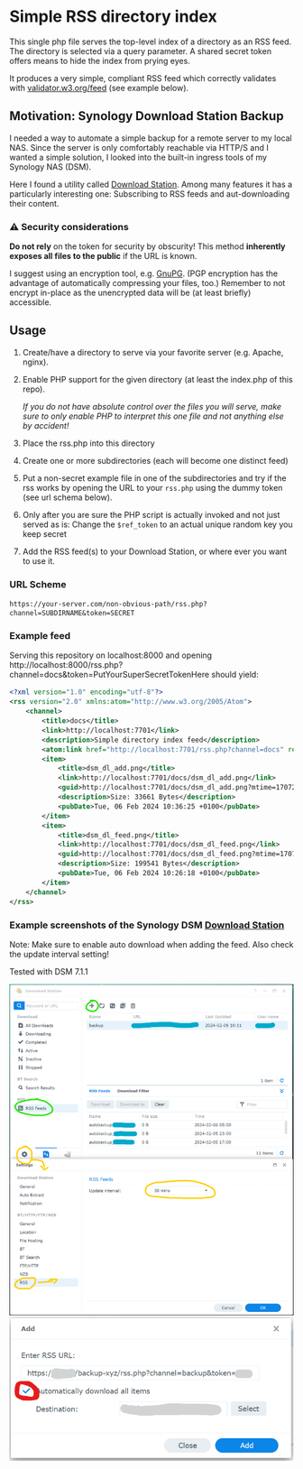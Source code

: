 # Simple RSS directory index

This single php file serves the top-level index of a directory as an RSS feed.
The directory is selected via a query parameter.
A shared secret token offers means to hide the index from prying eyes.

It produces a very simple, compliant RSS feed which correctly validates with
[validator.w3.org/feed](https://validator.w3.org/feed/) (see example below).

## Motivation: Synology Download Station Backup

I needed a way to automate a simple backup for a remote server to my local NAS.
Since the server is only comfortably reachable via HTTP/S and I wanted a simple
solution, I looked into the built-in ingress tools of my Synology NAS (DSM).

Here I found a utility called [Download Station](https://www.synology.com/dsm/packages/DownloadStation).
Among many features it has a particularly interesting one: 
Subscribing to RSS feeds and aut-downloading their content.

### ⚠️ Security considerations

**Do not rely** on the token for security by obscurity!
This method **inherently exposes all files to the public** if the URL is known.

I suggest using an encryption tool, e.g. [GnuPG](https://www.gnupg.org/gph/en/manual/x110.html).
(PGP encryption has the advantage of automatically compressing your files, too.)
Remember to not encrypt in-place as the unencrypted data will be (at least briefly) accessible.

## Usage

1. Create/have a directory to serve via your favorite server (e.g. Apache, nginx).
2. Enable PHP support for the given directory (at least the index.php of this repo).

   *If you do not have absolute control over the files you will serve, make sure to
   only enable PHP to interpret this one file and not anything else by accident!*
3. Place the rss.php into this directory
4. Create one or more subdirectories (each will become one distinct feed)
5. Put a non-secret example file in one of the subdirectories and try if the rss works
   by opening the URL to your `rss.php` using the dummy token (see url schema below). 
6. Only after you are sure the PHP script is actually invoked and not just served as is:
   Change the `$ref_token` to an actual unique random key you keep secret
7. Add the RSS feed(s) to your Download Station, or where ever you want to use it. 

### URL Scheme

    https://your-server.com/non-obvious-path/rss.php?channel=SUBDIRNAME&token=SECRET

### Example feed

Serving this repository on localhost:8000 and opening 
http://localhost:8000/rss.php?channel=docs&token=PutYourSuperSecretTokenHere should yield:

```xml
<?xml version="1.0" encoding="utf-8"?>
<rss version="2.0" xmlns:atom="http://www.w3.org/2005/Atom">
    <channel>
        <title>docs</title>
        <link>http://localhost:7701</link>
        <description>Simple directory index feed</description>
        <atom:link href="http://localhost:7701/rss.php?channel=docs" rel="self" type="application/rss+xml" />
        <item>
            <title>dsm_dl_add.png</title>
            <link>http://localhost:7701/docs/dsm_dl_add.png</link>
            <guid>http://localhost:7701/docs/dsm_dl_add.png?mtime=1707212185</guid>
            <description>Size: 33661 Bytes</description>
            <pubDate>Tue, 06 Feb 2024 10:36:25 +0100</pubDate>
        </item>
        <item>
            <title>dsm_dl_feed.png</title>
            <link>http://localhost:7701/docs/dsm_dl_feed.png</link>
            <guid>http://localhost:7701/docs/dsm_dl_feed.png?mtime=1707211578</guid>
            <description>Size: 199541 Bytes</description>
            <pubDate>Tue, 06 Feb 2024 10:26:18 +0100</pubDate>
        </item>
    </channel>
</rss>
```

### Example screenshots of the Synology DSM [Download Station](https://www.synology.com/dsm/packages/DownloadStation)

Note: Make sure to enable auto download when adding the feed. Also check the update interval setting!

Tested with DSM 7.1.1

![RSS Feed view](docs/dsm_dl_feed.png)
![RSS Feed view](docs/dsm_dl_add.png)
